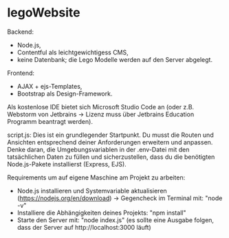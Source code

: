 # legoWebsite

Backend: 
  - Node.js, 
  - Contentful als leichtgewichtigess CMS,
  - keine Datenbank; die Lego Modelle werden auf den Server abgelegt.
  
Frontend: 
  - AJAX + ejs-Templates,
  - Bootstrap als Design-Framework.
  
Als kostenlose IDE bietet sich Microsoft Studio Code an (oder z.B. Webstorm von Jetbrains -> Lizenz muss über Jetbrains Education Programm beantragt werden).

script.js: Dies ist ein grundlegender Startpunkt. 
Du musst die Routen und Ansichten entsprechend deiner Anforderungen erweitern und anpassen. 
Denke daran, die Umgebungsvariablen in der .env-Datei mit den tatsächlichen Daten zu füllen und
 sicherzustellen, dass du die benötigten Node.js-Pakete installierst (Express, EJS).
 
 Requirements um auf eigene Maschine am Projekt zu arbeiten:
 - Node.js installieren und Systemvariable aktualisieren (https://nodejs.org/en/download)
   -> Gegencheck im Terminal mit: "node -v"
 - Installiere die Abhängigkeiten deines Projekts: "npm install"
 - Starte den Server mit: "node index.js" (es sollte eine Ausgabe folgen, dass der Server auf http://localhost:3000 läuft)